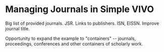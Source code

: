 # Managing Journals in Simple VIVO

Big list of provided journals.  JSR.  Links to publishers.  ISN, EISSN.  Improve journal title.

Opportunity to expand the example to "containers" -- journals, proceedings, conferences and other containers of
scholarly work.